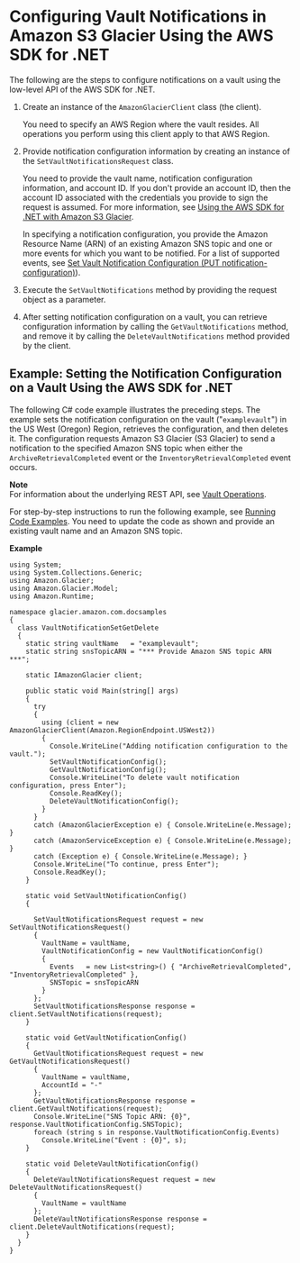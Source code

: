 # Configuring Vault Notifications in Amazon S3 Glacier Using the AWS SDK for \.NET<a name="configuring-notifications-sdk-dotnet"></a>

The following are the steps to configure notifications on a vault using the low\-level API of the AWS SDK for \.NET\.

1. Create an instance of the `AmazonGlacierClient` class \(the client\)\. 

   You need to specify an AWS Region where the vault resides\. All operations you perform using this client apply to that AWS Region\. 

1. Provide notification configuration information by creating an instance of the `SetVaultNotificationsRequest` class\.

   You need to provide the vault name, notification configuration information, and account ID\. If you don't provide an account ID, then the account ID associated with the credentials you provide to sign the request is assumed\. For more information, see [Using the AWS SDK for \.NET with Amazon S3 Glacier](using-aws-sdk-for-dot-net.md)\. 

   In specifying a notification configuration, you provide the Amazon Resource Name \(ARN\) of an existing Amazon SNS topic and one or more events for which you want to be notified\. For a list of supported events, see [Set Vault Notification Configuration \(PUT notification\-configuration\)](api-vault-notifications-put.md)\)\.

1. Execute the `SetVaultNotifications` method by providing the request object as a parameter\. 

1. After setting notification configuration on a vault, you can retrieve configuration information by calling the `GetVaultNotifications` method, and remove it by calling the `DeleteVaultNotifications` method provided by the client\. 

## Example: Setting the Notification Configuration on a Vault Using the AWS SDK for \.NET<a name="creating-vaults-sdk-dotnet-example-notification"></a>

The following C\# code example illustrates the preceding steps\. The example sets the notification configuration on the vault \("`examplevault`"\) in the US West \(Oregon\) Region, retrieves the configuration, and then deletes it\. The configuration requests Amazon S3 Glacier \(S3 Glacier\) to send a notification to the specified Amazon SNS topic when either the `ArchiveRetrievalCompleted` event or the `InventoryRetrievalCompleted` event occurs\.

**Note**  
For information about the underlying REST API, see [Vault Operations](vault-operations.md)\.

For step\-by\-step instructions to run the following example, see [Running Code Examples](using-aws-sdk-for-dot-net.md#setting-up-and-testing-sdk-dotnet)\. You need to update the code as shown and provide an existing vault name and an Amazon SNS topic\. 

**Example**  

```
using System;
using System.Collections.Generic;
using Amazon.Glacier;
using Amazon.Glacier.Model;
using Amazon.Runtime;

namespace glacier.amazon.com.docsamples
{
  class VaultNotificationSetGetDelete
  {
    static string vaultName   = "examplevault";
    static string snsTopicARN = "*** Provide Amazon SNS topic ARN ***";

    static IAmazonGlacier client;

    public static void Main(string[] args)
    {
      try
      {
        using (client = new AmazonGlacierClient(Amazon.RegionEndpoint.USWest2))
        {
          Console.WriteLine("Adding notification configuration to the vault.");
          SetVaultNotificationConfig();
          GetVaultNotificationConfig();
          Console.WriteLine("To delete vault notification configuration, press Enter");
          Console.ReadKey();
          DeleteVaultNotificationConfig();
        }
      }
      catch (AmazonGlacierException e) { Console.WriteLine(e.Message); }
      catch (AmazonServiceException e) { Console.WriteLine(e.Message); }
      catch (Exception e) { Console.WriteLine(e.Message); }
      Console.WriteLine("To continue, press Enter");
      Console.ReadKey();
    }

    static void SetVaultNotificationConfig()
    {

      SetVaultNotificationsRequest request = new SetVaultNotificationsRequest()
      {     
        VaultName = vaultName,
        VaultNotificationConfig = new VaultNotificationConfig()
        {
          Events   = new List<string>() { "ArchiveRetrievalCompleted", "InventoryRetrievalCompleted" },
          SNSTopic = snsTopicARN
        }
      };
      SetVaultNotificationsResponse response = client.SetVaultNotifications(request);
    }

    static void GetVaultNotificationConfig()
    {
      GetVaultNotificationsRequest request = new GetVaultNotificationsRequest()
      {
        VaultName = vaultName,
        AccountId = "-"
      };
      GetVaultNotificationsResponse response = client.GetVaultNotifications(request);
      Console.WriteLine("SNS Topic ARN: {0}", response.VaultNotificationConfig.SNSTopic);
      foreach (string s in response.VaultNotificationConfig.Events)
        Console.WriteLine("Event : {0}", s);
    }

    static void DeleteVaultNotificationConfig()
    {
      DeleteVaultNotificationsRequest request = new DeleteVaultNotificationsRequest()
      {  
        VaultName = vaultName
      };
      DeleteVaultNotificationsResponse response = client.DeleteVaultNotifications(request);
    }
  }
}
```